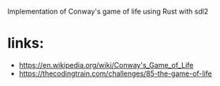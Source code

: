 Implementation of Conway's game of life using Rust with sdl2

# links:
 - https://en.wikipedia.org/wiki/Conway's_Game_of_Life
 - https://thecodingtrain.com/challenges/85-the-game-of-life
